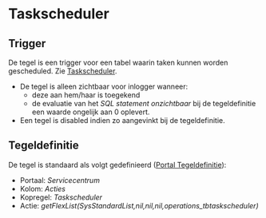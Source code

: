 # Taskscheduler

## Trigger

De tegel is een trigger voor een tabel waarin taken kunnen worden gescheduled. Zie [Taskscheduler](/instellen_inrichten/taskscheduler.md).

- De tegel is alleen zichtbaar voor inlogger wanneer:
  - deze aan hem/haar is toegekend
  - de evaluatie van het *SQL statement onzichtbaar* bij de tegeldefinitie een waarde ongelijk aan 0 oplevert.
- Een tegel is disabled indien zo aangevinkt bij de tegeldefinitie.

## Tegeldefinitie

De tegel is standaard als volgt gedefinieerd ([Portal Tegeldefinitie](/instellen_inrichten/portaldefinitie/portal_tegel.md)):

- Portaal: *Servicecentrum*
- Kolom: *Acties*
- Kopregel: *Taskscheduler*
- Actie: *getFlexList(SysStandardList,nil,nil,nil,operations_tbtaskscheduler)*
